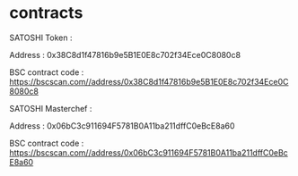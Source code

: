 # contracts

SATOSHI Token : 

Address : 0x38C8d1f47816b9e5B1E0E8c702f34Ece0C8080c8

BSC contract code : https://bscscan.com//address/0x38C8d1f47816b9e5B1E0E8c702f34Ece0C8080c8

SATOSHI Masterchef : 

Address : 0x06bC3c911694F5781B0A11ba211dffC0eBcE8a60

BSC contract code : https://bscscan.com//address/0x06bC3c911694F5781B0A11ba211dffC0eBcE8a60

